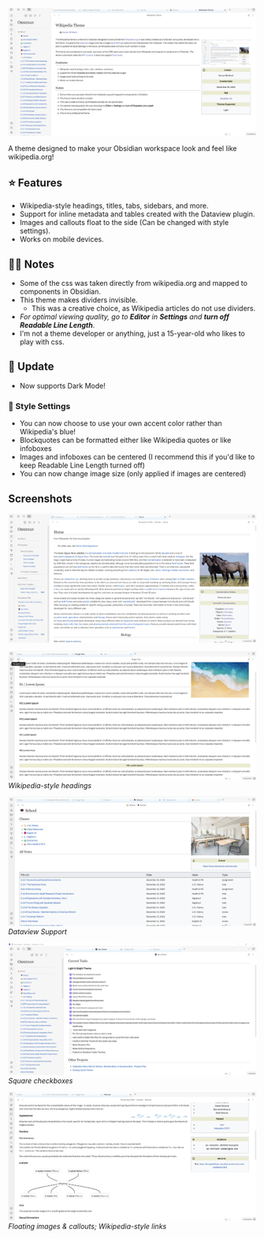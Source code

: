 ![](assets/theme-article.png)


A theme designed to make your Obsidian workspace look and feel like wikipedia.org! 

## ⭐ Features
- Wikipedia-style headings, titles, tabs, sidebars, and more.
- Support for inline metadata and tables created with the Dataview plugin.
- Images and callouts float to the side (Can be changed with style settings).
- Works on mobile devices.

## ☝🏽 Notes
- Some of the css was taken directly from wikipedia.org and mapped to components in Obsidian.
- This theme makes dividers invisible. 
  - This was a creative choice, as Wikipedia articles do not use dividers. 
- *For optimal viewing quality, go to **Editor** in **Settings** and **turn off Readable Line Length***.
- I'm not a theme developer or anything, just a 15-year-old who likes to play with css.

## 🎉 Update
- Now supports Dark Mode!
### 🎨 Style Settings
- You can now choose to use your own accent color rather than Wikipedia's blue!
- Blockquotes can be formatted either like Wikipedia quotes or like infoboxes
- Images and infoboxes can be centered (I recommend this if you'd like to keep Readable Line Length turned off)
- You can now change image size (only applied if images are centered)


## Screenshots 

![](assets/article-example.png)

![](assets/Headings-showcase.png)
*Wikipedia-style headings*

![](assets/dataview-table-showcase.png)
*Dataview Support*

![](assets/List-showcase.png)
*Square checkboxes*

![](assets/Article-showcase.png)
*Floating images & callouts; Wikipedia-style links*

